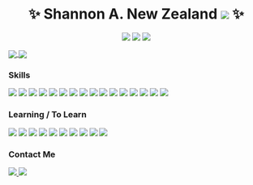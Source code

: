 <h1 align="center"> ✨ Shannon A. New Zealand <img src="https://img.shields.io/github/followers/shannon-nz.svg?style=social&label=Follow&maxAge=2592000"> ✨ </h1>
<p align="center">
	<img src="https://visitor-badge.laobi.icu/badge?page_id=shannon-nz" id="counter">
	<img src="https://img.shields.io/website-up-down-green-red/http/cv.lbesson.qc.to.svg">
	<img src="https://img.shields.io/badge/Ask%20me-anything-1abc9c.svg">
</p>

<a href="https://github.com/anuraghazra/github-readme-stats">
  <img align="center" src="https://github-readme-stats.vercel.app/api?username=shannon-nz&count_private=true&show_icons=true&include_all_commits=true&hide_border=true&hide_title=true&theme=blue-green" />
</a>
<a href="https://github.com/anuraghazra/github-readme-stats">
  <img align="center" src="https://github-readme-stats.vercel.app/api/top-langs/?username=shannon-nz&langs_count=3&hide_title=true&hide_border=true&theme=blue-green" />
</a>


### Skills
<p>
	<img src="https://img.shields.io/badge/Python-14354C?style=for-the-badge&logo=python&logoColor=white">
	<img src="https://img.shields.io/badge/HTML-239120?style=for-the-badge&logo=html5&logoColor=white">
	<img src="https://img.shields.io/badge/CSS-239120?&style=for-the-badge&logo=css3&logoColor=white">
	<img src="https://img.shields.io/badge/JavaScript-F7DF1E?style=for-the-badge&logo=javascript&logoColor=black">
	<img src="https://img.shields.io/badge/HTML5-E34F26?style=for-the-badge&logo=html5&logoColor=white">
	<img src="https://img.shields.io/badge/CSS3-1572B6?style=for-the-badge&logo=css3&logoColor=white">
	<img src="https://img.shields.io/badge/PHP-777BB4?style=for-the-badge&logo=php&logoColor=white">
	<img src="https://img.shields.io/badge/Bootstrap-563D7C?style=for-the-badge&logo=bootstrap&logoColor=white">
	<img src="https://img.shields.io/badge/jQuery-0769AD?style=for-the-badge&logo=jquery&logoColor=white">
	<img src="https://img.shields.io/badge/MySQL-00000F?style=for-the-badge&logo=mysql&logoColor=white">
	<img src="https://img.shields.io/badge/SQLite-07405E?style=for-the-badge&logo=sqlite&logoColor=white">
	<img src="https://img.shields.io/badge/Microsoft_Excel-217346?style=for-the-badge&logo=microsoft-excel&logoColor=white">
	<img src="https://img.shields.io/badge/Microsoft_PowerPoint-B7472A?style=for-the-badge&logo=microsoft-powerpoint&logoColor=white">
	<img src="https://img.shields.io/badge/Microsoft_Office-D83B01?style=for-the-badge&logo=microsoft-office&logoColor=white">
	<img src="https://img.shields.io/badge/Microsoft_SharePoint-0078D4?style=for-the-badge&logo=microsoft-sharepoint&logoColor=white">
	<img src="https://img.shields.io/badge/Microsoft_Word-2B579A?style=for-the-badge&logo=microsoft-word&logoColor=white">
	<!--<img src="">-->
</p>

### Learning / To Learn
<p>
	<img src="https://img.shields.io/badge/Node.js-43853D?style=for-the-badge&logo=node.js&logoColor=white">
	<img src="https://img.shields.io/badge/TypeScript-007ACC?style=for-the-badge&logo=typescript&logoColor=white">
	<img src="https://img.shields.io/badge/C-00599C?style=for-the-badge&logo=c&logoColor=white">
	<img src="https://img.shields.io/badge/C%2B%2B-00599C?style=for-the-badge&logo=c%2B%2B&logoColor=white">
	<img src="https://img.shields.io/badge/Kotlin-0095D5?&style=for-the-badge&logo=kotlin&logoColor=white">
	<img src="https://img.shields.io/badge/Express.js-404D59?style=for-the-badge">		
	<img src="https://img.shields.io/badge/React-20232A?style=for-the-badge&logo=react&logoColor=61DAFB">
	<img src="https://img.shields.io/badge/Django-092E20?style=for-the-badge&logo=django&logoColor=white">
	<img src="https://img.shields.io/badge/MongoDB-4EA94B?style=for-the-badge&logo=mongodb&logoColor=white">
	<img src="https://img.shields.io/badge/Unity-100000?style=for-the-badge&logo=unity&logoColor=white">
</p>
						 
### Contact Me
<p>
  <a href="mailto:slekupvimplyrataqq@protonmail.com">
    <img src="https://img.shields.io/badge/ProtonMail-8B89CC?style=for-the-badge&logo=protonmail&logoColor=white">
  </a>
  <a href="https://github.com/shannon-nz/">
    <img src="https://img.shields.io/badge/GitHub-100000?style=for-the-badge&logo=github&logoColor=white">
  </a>
</p>
																																																				 
																																																				 
